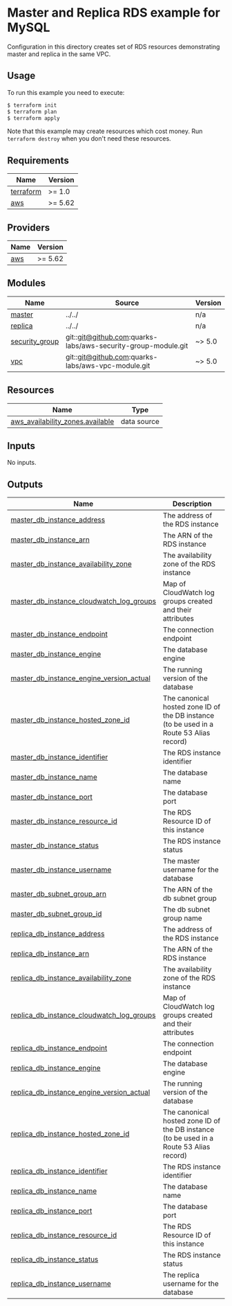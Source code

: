 # Master and Replica RDS example for MySQL

Configuration in this directory creates set of RDS resources demonstrating master and replica in the same VPC.

## Usage

To run this example you need to execute:

```bash
$ terraform init
$ terraform plan
$ terraform apply
```

Note that this example may create resources which cost money. Run `terraform destroy` when you don't need these resources.

<!-- BEGINNING OF PRE-COMMIT-TERRAFORM DOCS HOOK -->
## Requirements

| Name | Version |
|------|---------|
| <a name="requirement_terraform"></a> [terraform](#requirement\_terraform) | >= 1.0 |
| <a name="requirement_aws"></a> [aws](#requirement\_aws) | >= 5.62 |

## Providers

| Name | Version |
|------|---------|
| <a name="provider_aws"></a> [aws](#provider\_aws) | >= 5.62 |

## Modules

| Name | Source | Version |
|------|--------|---------|
| <a name="module_master"></a> [master](#module\_master) | ../../ | n/a |
| <a name="module_replica"></a> [replica](#module\_replica) | ../../ | n/a |
| <a name="module_security_group"></a> [security\_group](#module\_security\_group) | git::git@github.com:quarks-labs/aws-security-group-module.git | ~> 5.0 |
| <a name="module_vpc"></a> [vpc](#module\_vpc) | git::git@github.com:quarks-labs/aws-vpc-module.git | ~> 5.0 |

## Resources

| Name | Type |
|------|------|
| [aws_availability_zones.available](https://registry.terraform.io/providers/hashicorp/aws/latest/docs/data-sources/availability_zones) | data source |

## Inputs

No inputs.

## Outputs

| Name | Description |
|------|-------------|
| <a name="output_master_db_instance_address"></a> [master\_db\_instance\_address](#output\_master\_db\_instance\_address) | The address of the RDS instance |
| <a name="output_master_db_instance_arn"></a> [master\_db\_instance\_arn](#output\_master\_db\_instance\_arn) | The ARN of the RDS instance |
| <a name="output_master_db_instance_availability_zone"></a> [master\_db\_instance\_availability\_zone](#output\_master\_db\_instance\_availability\_zone) | The availability zone of the RDS instance |
| <a name="output_master_db_instance_cloudwatch_log_groups"></a> [master\_db\_instance\_cloudwatch\_log\_groups](#output\_master\_db\_instance\_cloudwatch\_log\_groups) | Map of CloudWatch log groups created and their attributes |
| <a name="output_master_db_instance_endpoint"></a> [master\_db\_instance\_endpoint](#output\_master\_db\_instance\_endpoint) | The connection endpoint |
| <a name="output_master_db_instance_engine"></a> [master\_db\_instance\_engine](#output\_master\_db\_instance\_engine) | The database engine |
| <a name="output_master_db_instance_engine_version_actual"></a> [master\_db\_instance\_engine\_version\_actual](#output\_master\_db\_instance\_engine\_version\_actual) | The running version of the database |
| <a name="output_master_db_instance_hosted_zone_id"></a> [master\_db\_instance\_hosted\_zone\_id](#output\_master\_db\_instance\_hosted\_zone\_id) | The canonical hosted zone ID of the DB instance (to be used in a Route 53 Alias record) |
| <a name="output_master_db_instance_identifier"></a> [master\_db\_instance\_identifier](#output\_master\_db\_instance\_identifier) | The RDS instance identifier |
| <a name="output_master_db_instance_name"></a> [master\_db\_instance\_name](#output\_master\_db\_instance\_name) | The database name |
| <a name="output_master_db_instance_port"></a> [master\_db\_instance\_port](#output\_master\_db\_instance\_port) | The database port |
| <a name="output_master_db_instance_resource_id"></a> [master\_db\_instance\_resource\_id](#output\_master\_db\_instance\_resource\_id) | The RDS Resource ID of this instance |
| <a name="output_master_db_instance_status"></a> [master\_db\_instance\_status](#output\_master\_db\_instance\_status) | The RDS instance status |
| <a name="output_master_db_instance_username"></a> [master\_db\_instance\_username](#output\_master\_db\_instance\_username) | The master username for the database |
| <a name="output_master_db_subnet_group_arn"></a> [master\_db\_subnet\_group\_arn](#output\_master\_db\_subnet\_group\_arn) | The ARN of the db subnet group |
| <a name="output_master_db_subnet_group_id"></a> [master\_db\_subnet\_group\_id](#output\_master\_db\_subnet\_group\_id) | The db subnet group name |
| <a name="output_replica_db_instance_address"></a> [replica\_db\_instance\_address](#output\_replica\_db\_instance\_address) | The address of the RDS instance |
| <a name="output_replica_db_instance_arn"></a> [replica\_db\_instance\_arn](#output\_replica\_db\_instance\_arn) | The ARN of the RDS instance |
| <a name="output_replica_db_instance_availability_zone"></a> [replica\_db\_instance\_availability\_zone](#output\_replica\_db\_instance\_availability\_zone) | The availability zone of the RDS instance |
| <a name="output_replica_db_instance_cloudwatch_log_groups"></a> [replica\_db\_instance\_cloudwatch\_log\_groups](#output\_replica\_db\_instance\_cloudwatch\_log\_groups) | Map of CloudWatch log groups created and their attributes |
| <a name="output_replica_db_instance_endpoint"></a> [replica\_db\_instance\_endpoint](#output\_replica\_db\_instance\_endpoint) | The connection endpoint |
| <a name="output_replica_db_instance_engine"></a> [replica\_db\_instance\_engine](#output\_replica\_db\_instance\_engine) | The database engine |
| <a name="output_replica_db_instance_engine_version_actual"></a> [replica\_db\_instance\_engine\_version\_actual](#output\_replica\_db\_instance\_engine\_version\_actual) | The running version of the database |
| <a name="output_replica_db_instance_hosted_zone_id"></a> [replica\_db\_instance\_hosted\_zone\_id](#output\_replica\_db\_instance\_hosted\_zone\_id) | The canonical hosted zone ID of the DB instance (to be used in a Route 53 Alias record) |
| <a name="output_replica_db_instance_identifier"></a> [replica\_db\_instance\_identifier](#output\_replica\_db\_instance\_identifier) | The RDS instance identifier |
| <a name="output_replica_db_instance_name"></a> [replica\_db\_instance\_name](#output\_replica\_db\_instance\_name) | The database name |
| <a name="output_replica_db_instance_port"></a> [replica\_db\_instance\_port](#output\_replica\_db\_instance\_port) | The database port |
| <a name="output_replica_db_instance_resource_id"></a> [replica\_db\_instance\_resource\_id](#output\_replica\_db\_instance\_resource\_id) | The RDS Resource ID of this instance |
| <a name="output_replica_db_instance_status"></a> [replica\_db\_instance\_status](#output\_replica\_db\_instance\_status) | The RDS instance status |
| <a name="output_replica_db_instance_username"></a> [replica\_db\_instance\_username](#output\_replica\_db\_instance\_username) | The replica username for the database |
<!-- END OF PRE-COMMIT-TERRAFORM DOCS HOOK -->
